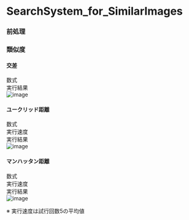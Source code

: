 # SearchSystem_for_SimilarImages
### 前処理<br>
### 類似度<br>
#### 交差<br>
数式<br>
実行結果<br>
![image](https://cloud.githubusercontent.com/assets/17031124/22910204/b5609b28-f29b-11e6-8f54-f0c7f3547004.png)<br>
#### ユークリッド距離<br>
数式<br>
実行速度<br>
実行結果<br>
![image](https://cloud.githubusercontent.com/assets/17031124/22910040/edddcb52-f29a-11e6-813c-422a4efacebd.png)<br>
#### マンハッタン距離<br>
数式<br>
実行速度<br>
実行結果<br>
![image](https://cloud.githubusercontent.com/assets/17031124/22910090/1e5cfb0e-f29b-11e6-9c59-2417f7da7069.png)<br>

※ 実行速度は試行回数5の平均値<br>